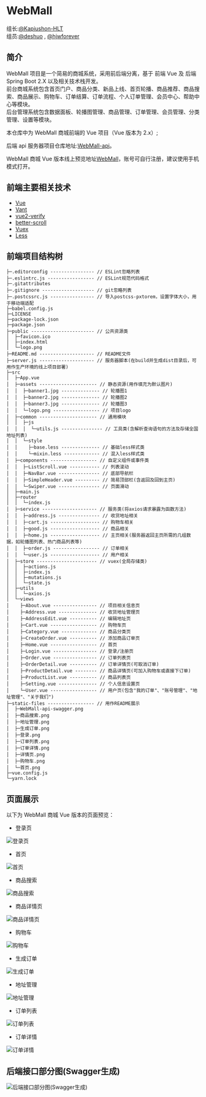 # WebMall

组长:[@Kapiushon-HLT](https://github.com/Kapiushon-HLT/WebMall)  
组员:[@deshuo](https://github.com/deng-shuo) , [@hjwforever](https://github.com/hjwforever)

## 简介

WebMall 项目是一个简易的商城系统，采用前后端分离，基于 前端 Vue 及 后端 Spring Boot 2.X 以及相关技术栈开发。  
前台商城系统包含首页门户、商品分类、新品上线、首页轮播、商品推荐、商品搜索、商品展示、购物车、订单结算、订单流程、个人订单管理、会员中心、帮助中心等模块。  
后台管理系统包含数据面板、轮播图管理、商品管理、订单管理、会员管理、分类管理、设置等模块。

本仓库中为 WebMall 商城前端的 Vue 项目（Vue 版本为 2.x）;

后端 api 服务器项目仓库地址:[WebMall-api](https://github.com/Kapiushon-HLT/WebMall)。

WebMall 商城 Vue 版本线上预览地址[WebMall](https://webmall.aruoxi.top)，账号可自行注册，建议使用手机模式打开。

## 前端主要相关技术

- [Vue](https://github.com/vuejs/vue)
- [Vant](https://github.com/youzan/vant)
- [vue2-verify](https://github.com/mizuka-wu/vue2-verify)
- [better-scroll](https://github.com/ustbhuangyi/better-scroll)
- [Vuex](https://github.com/vuejs/vuex)
- [Less](http://lesscss.cn/)

## 前端项目结构树

```code
├─.editorconfig ---------------- // ESLint忽略列表
├─.eslintrc.js ----------------- // ESLint规范代码格式
├─.gitattributes
├─.gitignore ------------------- // git忽略列表
├─.postcssrc.js ---------------- // 导入postcss-pxtorem，设置字体大小，用于移动端适配
├─babel.config.js
├─LICENSE
├─package-lock.json
├─package.json
├─public ----------------------- // 公共资源类
│  ├─favicon.ico
│  ├─index.html
│  └─logo.png
├─README.md -------------------- // README文件
├─server.js -------------------- // 服务器脚本(在build并生成dist目录后，可用作生产环境的线上项目部署)
├─src
│  ├─App.vue
│  ├─assets --------------------- // 静态资源(用作填充为默认图片)
│  │  ├─banner1.jpg -------------- // 轮播图1
│  │  ├─banner2.jpg -------------- // 轮播图2
│  │  ├─banner3.jpg -------------- // 轮播图3
│  │  └─logo.png ----------------- // 项目logo
│  ├─common --------------------- // 通用模块
│  │  ├─js
│  │  │  └─utils.js --------------- // 工具类(含解析查询语句的方法及存储全国地址列表)
│  │  └─style
│  │    ├─base.less -------------- // 基础less样式类
│  │    └─mixin.less ------------- // 混入less样式类
│  ├─components ----------------- // 自定义组件或事件类
│  │  ├─ListScroll.vue ----------- // 列表滚动
│  │  ├─NavBar.vue --------------- // 底部导航栏
│  │  ├─SimpleHeader.vue --------- // 简易顶部栏(含返回及回到主页)
│  │  └─Swiper.vue --------------- // 页面滑动
│  ├─main.js
│  ├─router
│  │  └─index.js
│  ├─service -------------------- // 服务类(将axios请求暴露为函数方法)
│  │  ├─address.js --------------- // 收货地址相关
│  │  ├─cart.js ------------------ // 购物车相关
│  │  ├─good.js ------------------ // 商品相关
│  │  ├─home.js ------------------ // 主页相关(服务器返回主页所需的几组数据，如轮播图列表、热门商品列表等)
│  │  ├─order.js ----------------- // 订单相关
│  │  └─user.js ------------------ // 用户相关
│  ├─store ---------------------- // vuex(全局存储类)
│  │  ├─actions.js
│  │  ├─index.js
│  │  ├─mutations.js
│  │  └─state.js
│  ├─utils
│  │  └─axios.js
│  └─views
│    ├─About.vue ---------------- // 项目相关信息页
│    ├─Address.vue -------------- // 收货地址管理页
│    ├─AddressEdit.vue ---------- // 编辑地址页
│    ├─Cart.vue ----------------- // 购物车页
│    ├─Category.vue ------------- // 商品分类页
│    ├─CreateOrder.vue ---------- // 添加商品订单页
│    ├─Home.vue ----------------- // 首页
│    ├─Login.vue ---------------- // 登录/注册页
│    ├─Order.vue ---------------- // 订单列表页
│    ├─OrderDetail.vue ---------- // 订单详情页(可取消订单)
│    ├─ProductDetail.vue -------- // 商品详情页(可加入购物车或直接下订单)
│    ├─ProductList.vue ---------- // 商品列表页
│    ├─Setting.vue -------------- // 个人信息设置页
│    └─User.vue ----------------- // 用户页(包含"我的订单"、"账号管理"、"地址管理"、"关于我们")
├─static-files ----------------- // 用作README展示
│  ├─WebMall-api-swagger.png
│  ├─商品搜索.png
│  ├─地址管理.png
│  ├─生成订单.png
│  ├─登录.png
│  ├─订单列表.png
│  ├─订单详情.png
│  ├─详情页.png
│  ├─购物车.png
│  └─首页.png
├─vue.config.js
└─yarn.lock
```

## 页面展示

以下为 WebMall 商城 Vue 版本的页面预览：

- 登录页

![登录页](http://img.aruoxi.top/webmall-vue/%E7%99%BB%E5%BD%95.png)

- 首页

![首页](http://img.aruoxi.top/webmall-vue/%E9%A6%96%E9%A1%B5.png)

- 商品搜索

![商品搜索](http://img.aruoxi.top/webmall-vue/%E5%95%86%E5%93%81%E6%90%9C%E7%B4%A2.png)

- 商品详情页

![商品详情页](http://img.aruoxi.top/webmall-vue/%E5%95%86%E5%93%81%E8%AF%A6%E6%83%85.png)

- 购物车

![购物车](http://img.aruoxi.top/webmall-vue/%E8%B4%AD%E7%89%A9%E8%BD%A6.png)

- 生成订单

![生成订单](http://img.aruoxi.top/webmall-vue/%E7%94%9F%E6%88%90%E8%AE%A2%E5%8D%95.png)

- 地址管理

![地址管理](http://img.aruoxi.top/webmall-vue/%E5%9C%B0%E5%9D%80%E7%AE%A1%E7%90%86.png)

- 订单列表

![订单列表](http://img.aruoxi.top/webmall-vue/%E8%AE%A2%E5%8D%95%E5%88%97%E8%A1%A8.png)

- 订单详情

![订单详情](http://img.aruoxi.top/webmall-vue/%E8%AE%A2%E5%8D%95%E8%AF%A6%E6%83%85.png)

## 后端接口部分图(Swagger生成)

![后端接口部分图(Swagger生成)](http://img.aruoxi.top/webmall-vue/WebMall-api-swagger.png)
